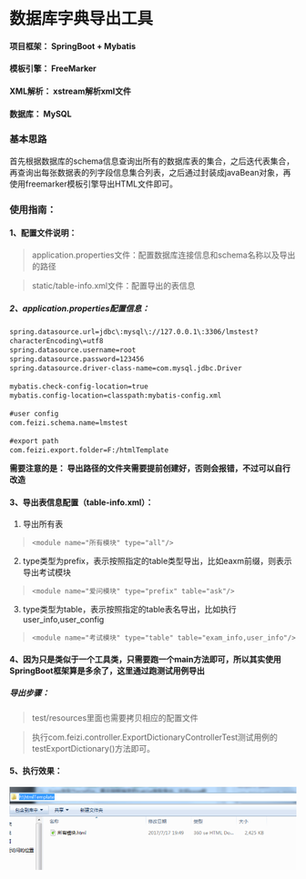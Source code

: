 # 数据库字典导出工具
#### 项目框架： SpringBoot + Mybatis
#### 模板引擎： FreeMarker
#### XML解析： xstream解析xml文件
#### 数据库： MySQL

### 基本思路
首先根据数据库的schema信息查询出所有的数据库表的集合，之后迭代表集合，再查询出每张数据表的列字段信息集合列表，之后通过封装成javaBean对象，再使用freemarker模板引擎导出HTML文件即可。

### 使用指南：
#### 1、配置文件说明：
> application.properties文件：配置数据库连接信息和schema名称以及导出的路径

> static/table-info.xml文件：配置导出的表信息

##### 2、application.properties配置信息：

    spring.datasource.url=jdbc\:mysql\://127.0.0.1\:3306/lmstest?characterEncoding\=utf8
    spring.datasource.username=root
    spring.datasource.password=123456
    spring.datasource.driver-class-name=com.mysql.jdbc.Driver
    
    mybatis.check-config-location=true
    mybatis.config-location=classpath:mybatis-config.xml
    
    #user config
    com.feizi.schema.name=lmstest
    
    #export path
    com.feizi.export.folder=F:/htmlTemplate


**需要注意的是： 导出路径的文件夹需要提前创建好，否则会报错，不过可以自行改造**

#### 3、导出表信息配置（table-info.xml）：

1. 导出所有表

  > `<module name="所有模块" type="all"/>`
2. type类型为prefix，表示按照指定的table类型导出，比如eaxm前缀，则表示导出考试模块

  > `<module name="爱问模块" type="prefix" table="ask"/>`
3. type类型为table，表示按照指定的table表名导出，比如执行user_info,user_config

  > `<module name="考试模块" type="table" table="exam_info,user_info"/>`

#### 4、因为只是类似于一个工具类，只需要跑一个main方法即可，所以其实使用SpringBoot框架算是多余了，这里通过跑测试用例导出

##### 导出步骤：

> test/resources里面也需要拷贝相应的配置文件

> 执行com.feizi.controller.ExportDictionaryControllerTest测试用例的testExportDictionary()方法即可。

#### 5、执行效果：

![1](https://raw.githubusercontent.com/hu1991die/picture-server/master/1.png)